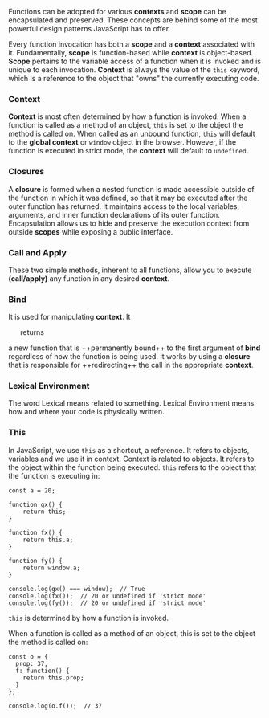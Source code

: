 Functions can be adopted for various **contexts** and **scope** can be encapsulated and preserved. These concepts are behind some of the most powerful design patterns JavaScript has to offer.

Every function invocation has both a **scope** and a **context** associated with it. Fundamentally, **scope** is function-based while **context** is object-based. **Scope** pertains to the variable access of a function when it is invoked and is unique to each invocation. **Context** is always the value of the `this` keyword, which is a reference to the object that "owns" the currently executing code.

### Context

**Context** is most often determined by how a function is invoked. When a function is called as a method of an object, `this` is set to the object the method is called on. When called as an unbound function, `this` will default to the **global context** or `window` object in the browser. However, if the function is executed in strict mode, the **context** will default to `undefined`.

### Closures

A **closure** is formed when a nested function is made accessible outside of the function in which it was defined, so that it may be executed after the outer function has returned. It maintains access to the local variables, arguments, and inner function declarations of its outer function. Encapsulation allows us to hide and preserve the execution context from outside **scopes** while exposing a public interface.

### Call and Apply

These two simple methods, inherent to all functions, allow you to execute **(call/apply)** any function in any desired **context**.

### Bind

It is used for manipulating **context**. It <ul>returns</ul> a new function that is ++permanently bound++ to the first argument of **bind** regardless of how the function is being used. It works by using a **closure** that is responsible for ++redirecting++ the call in the appropriate **context**.

### Lexical Environment

The word Lexical means related to something. Lexical Environment means how and where your code is physically written.

### This

In JavaScript, we use `this` as a shortcut, a reference. It refers to objects, variables and we use it in context. Context is related to objects. It refers to the object within the function being executed. `this` refers to the object that the function is executing in:
```
const a = 20;

function gx() {
    return this;
}

function fx() {
    return this.a;
}

function fy() {
    return window.a;
}

console.log(gx() === window);  // True
console.log(fx());  // 20 or undefined if 'strict mode'
console.log(fy());  // 20 or undefined if 'strict mode'
```

`this` is determined by how a function is invoked.

When a function is called as a method of an object, this is set to the object the method is called on:
```
const o = {
  prop: 37,
  f: function() {
    return this.prop;
  }
};

console.log(o.f());  // 37
```
